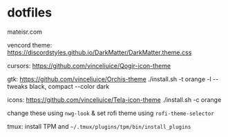 # dotfiles
mateisr.com

vencord theme: https://discordstyles.github.io/DarkMatter/DarkMatter.theme.css



cursors: https://github.com/vinceliuice/Qogir-icon-theme


gtk: https://github.com/vinceliuice/Orchis-theme 
./install.sh -t orange -l --tweaks black, compact --color dark


icons: https://github.com/vinceliuice/Tela-icon-theme
./install.sh -c orange


change these using `nwg-look` & set rofi theme using `rofi-theme-selector`


tmux: install TPM and `~/.tmux/plugins/tpm/bin/install_plugins`
